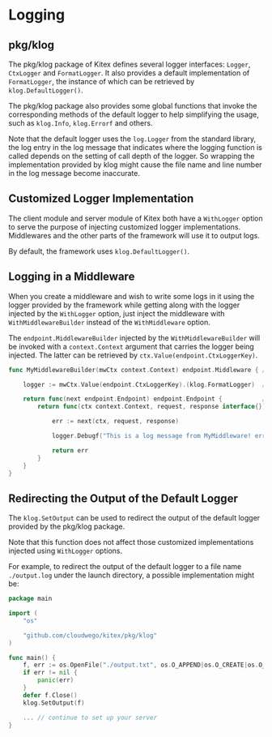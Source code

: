 
# Logging

## pkg/klog

The pkg/klog package of Kitex defines several logger interfaces: `Logger`, `CtxLogger` and `FormatLogger`. It also provides a default implementation of `FormatLogger`, the instance of which can be retrieved by `klog.DefaultLogger()`.

The pkg/klog package also provides some global functions that invoke the corresponding methods of the default logger to help simplifying the usage, such as `klog.Info`, `klog.Errorf` and others.

Note that the default logger uses the `log.Logger` from the standard library, the log entry in the log message that indicates where the logging function is called depends on the setting of call depth of the logger. So wrapping the implementation provided by klog might cause the file name and line number in the log message become inaccurate.

## Customized Logger Implementation

The client module and server module of Kitex both have a `WithLogger` option to serve the purpose of injecting customized logger implementations. Middlewares and the other parts of the framework will use it to output logs.

By default, the framework uses `klog.DefaultLogger()`.

## Logging in a Middleware

When you create a middleware and wish to write some logs in it using the logger provided by the framework while getting along with the logger injected by the `WithLogger` option, just inject the middleware with `WithMiddlewareBuilder` instead of the `WithMiddleware` option.

The `endpoint.MiddlewareBuilder` injected by the `WithMiddlewareBuilder` will be invoked with a `context.Context` argument that carries the logger being injected. The latter can be retrieved by `ctx.Value(endpoint.CtxLoggerKey)`.

```go
func MyMiddlewareBuilder(mwCtx context.Context) endpoint.Middleware { // middleware builder

    logger := mwCtx.Value(endpoint.CtxLoggerKey).(klog.FormatLogger)  // get the logger

    return func(next endpoint.Endpoint) endpoint.Endpoint {           // middleware
        return func(ctx context.Context, request, response interface{}) error {

            err := next(ctx, request, response)

            logger.Debugf("This is a log message from MyMiddleware! err: %v", err)

            return err
        }
    }
}
```

## Redirecting the Output of the Default Logger

The `klog.SetOutput` can be used to redirect the output of the default logger provided by the pkg/klog package.

Note that this function does not affect those customized implementations injected using `WithLogger` options.

For example, to redirect the output of the default logger to a file name `./output.log` under the launch directory,
a possible implementation might be:

```go
package main

import (
    "os"

    "github.com/cloudwego/kitex/pkg/klog"
)

func main() {
    f, err := os.OpenFile("./output.txt", os.O_APPEND|os.O_CREATE|os.O_WRONLY, 0644)
    if err != nil {
    	panic(err)
    }
    defer f.Close()
    klog.SetOutput(f)

    ... // continue to set up your server
}
```

